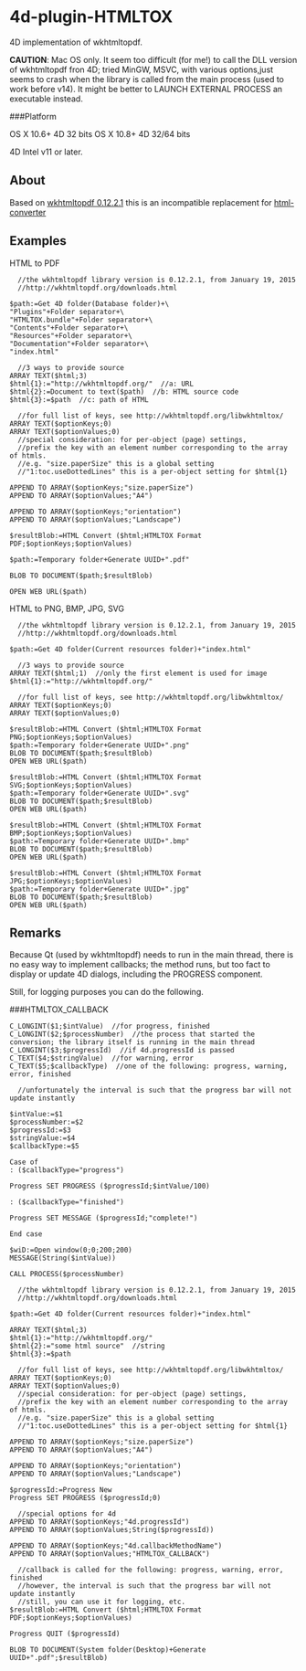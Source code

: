 # 4d-plugin-HTMLTOX
4D implementation of wkhtmltopdf. 

**CAUTION**: Mac OS only. It seem too difficult (for me!) to call the DLL version of wkhtmltopdf fron 4D; tried MinGW, MSVC, with various options,just seems to crash when the library is called from the main process (used to work before v14). It might be better to LAUNCH EXTERNAL PROCESS an executable instead.

###Platform 

OS X 10.6+ 4D 32 bits
OS X 10.8+ 4D 32/64 bits

4D Intel v11 or later.

About
---
Based on [wkhtmltopdf 0.12.2.1](http://wkhtmltopdf.org/) this is an incompatible replacement for [html-converter](https://github.com/miyako/4d-plugin-html-converter)

Examples
---
HTML to PDF
```
  //the wkhtmltopdf library version is 0.12.2.1, from January 19, 2015
  //http://wkhtmltopdf.org/downloads.html

$path:=Get 4D folder(Database folder)+\
"Plugins"+Folder separator+\
"HTMLTOX.bundle"+Folder separator+\
"Contents"+Folder separator+\
"Resources"+Folder separator+\
"Documentation"+Folder separator+\
"index.html"

  //3 ways to provide source
ARRAY TEXT($html;3)
$html{1}:="http://wkhtmltopdf.org/"  //a: URL
$html{2}:=Document to text($path)  //b: HTML source code
$html{3}:=$path  //c: path of HTML

  //for full list of keys, see http://wkhtmltopdf.org/libwkhtmltox/
ARRAY TEXT($optionKeys;0)
ARRAY TEXT($optionValues;0)
  //special consideration: for per-object (page) settings, 
  //prefix the key with an element number corresponding to the array of htmls.
  //e.g. "size.paperSize" this is a global setting
  //"1:toc.useDottedLines" this is a per-object setting for $html{1}

APPEND TO ARRAY($optionKeys;"size.paperSize")
APPEND TO ARRAY($optionValues;"A4")

APPEND TO ARRAY($optionKeys;"orientation")
APPEND TO ARRAY($optionValues;"Landscape")

$resultBlob:=HTML Convert ($html;HTMLTOX Format PDF;$optionKeys;$optionValues)

$path:=Temporary folder+Generate UUID+".pdf"

BLOB TO DOCUMENT($path;$resultBlob)

OPEN WEB URL($path)
```

HTML to PNG, BMP, JPG, SVG

```
  //the wkhtmltopdf library version is 0.12.2.1, from January 19, 2015
  //http://wkhtmltopdf.org/downloads.html

$path:=Get 4D folder(Current resources folder)+"index.html"

  //3 ways to provide source
ARRAY TEXT($html;1)  //only the first element is used for image
$html{1}:="http://wkhtmltopdf.org/"

  //for full list of keys, see http://wkhtmltopdf.org/libwkhtmltox/
ARRAY TEXT($optionKeys;0)
ARRAY TEXT($optionValues;0)

$resultBlob:=HTML Convert ($html;HTMLTOX Format PNG;$optionKeys;$optionValues)
$path:=Temporary folder+Generate UUID+".png"
BLOB TO DOCUMENT($path;$resultBlob)
OPEN WEB URL($path)

$resultBlob:=HTML Convert ($html;HTMLTOX Format SVG;$optionKeys;$optionValues)
$path:=Temporary folder+Generate UUID+".svg"
BLOB TO DOCUMENT($path;$resultBlob)
OPEN WEB URL($path)

$resultBlob:=HTML Convert ($html;HTMLTOX Format BMP;$optionKeys;$optionValues)
$path:=Temporary folder+Generate UUID+".bmp"
BLOB TO DOCUMENT($path;$resultBlob)
OPEN WEB URL($path)

$resultBlob:=HTML Convert ($html;HTMLTOX Format JPG;$optionKeys;$optionValues)
$path:=Temporary folder+Generate UUID+".jpg"
BLOB TO DOCUMENT($path;$resultBlob)
OPEN WEB URL($path)
```

Remarks
---
Because Qt (used by wkhtmltopdf) needs to run in the main thread, there is no easy way to implement callbacks; the method runs, but too fact to display or update 4D dialogs, including the PROGRESS component.

Still, for logging purposes you can do the following.

###HTMLTOX_CALLBACK

```
C_LONGINT($1;$intValue)  //for progress, finished
C_LONGINT($2;$processNumber)  //the process that started the conversion; the library itself is running in the main thread
C_LONGINT($3;$progressId)  //if 4d.progressId is passed
C_TEXT($4;$stringValue)  //for warning, error
C_TEXT($5;$callbackType)  //one of the following: progress, warning, error, finished

  //unfortunately the interval is such that the progress bar will not update instantly

$intValue:=$1
$processNumber:=$2
$progressId:=$3
$stringValue:=$4
$callbackType:=$5

Case of 
: ($callbackType="progress")

Progress SET PROGRESS ($progressId;$intValue/100)

: ($callbackType="finished")

Progress SET MESSAGE ($progressId;"complete!")

End case 

$wiD:=Open window(0;0;200;200)
MESSAGE(String($intValue))

CALL PROCESS($processNumber)
```

```
  //the wkhtmltopdf library version is 0.12.2.1, from January 19, 2015
  //http://wkhtmltopdf.org/downloads.html

$path:=Get 4D folder(Current resources folder)+"index.html"

ARRAY TEXT($html;3)
$html{1}:="http://wkhtmltopdf.org/"
$html{2}:="some html source"  //string
$html{3}:=$path

  //for full list of keys, see http://wkhtmltopdf.org/libwkhtmltox/
ARRAY TEXT($optionKeys;0)
ARRAY TEXT($optionValues;0)
  //special consideration: for per-object (page) settings, 
  //prefix the key with an element number corresponding to the array of htmls.
  //e.g. "size.paperSize" this is a global setting
  //"1:toc.useDottedLines" this is a per-object setting for $html{1}

APPEND TO ARRAY($optionKeys;"size.paperSize")
APPEND TO ARRAY($optionValues;"A4")

APPEND TO ARRAY($optionKeys;"orientation")
APPEND TO ARRAY($optionValues;"Landscape")

$progressId:=Progress New 
Progress SET PROGRESS ($progressId;0)

  //special options for 4d
APPEND TO ARRAY($optionKeys;"4d.progressId")
APPEND TO ARRAY($optionValues;String($progressId))

APPEND TO ARRAY($optionKeys;"4d.callbackMethodName")
APPEND TO ARRAY($optionValues;"HTMLTOX_CALLBACK")

  //callback is called for the following: progress, warning, error, finished
  //however, the interval is such that the progress bar will not update instantly
  //still, you can use it for logging, etc.
$resultBlob:=HTML Convert ($html;HTMLTOX Format PDF;$optionKeys;$optionValues)

Progress QUIT ($progressId)

BLOB TO DOCUMENT(System folder(Desktop)+Generate UUID+".pdf";$resultBlob)
```
